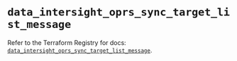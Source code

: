 # `data_intersight_oprs_sync_target_list_message`

Refer to the Terraform Registry for docs: [`data_intersight_oprs_sync_target_list_message`](https://registry.terraform.io/providers/ciscodevnet/intersight/1.0.71/docs/data-sources/oprs_sync_target_list_message).
